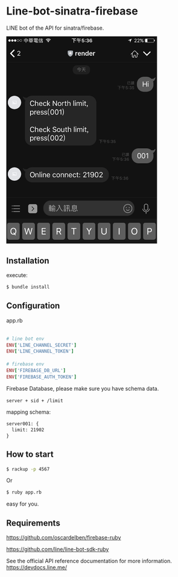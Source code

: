 # Line-bot-sinatra-firebase 

LINE bot of the API for sinatra/firebase.



<img src="https://github.com/museseeu/line-bot-sinatra-firebase/blob/master/Screenshot.png" width="400">

## Installation ##

execute:

```sh
$ bundle install
```

## Configuration ##

app.rb

```ruby

# line bot env
ENV['LINE_CHANNEL_SECRET']
ENV['LINE_CHANNEL_TOKEN']

# firebase env
ENV['FIREBASE_DB_URL']
ENV['FIREBASE_AUTH_TOKEN']

```

Firebase Database, please make sure you have schema data.

`server + sid + /limit` 

mapping schema: 

```
server001: {
  limit: 21902
}
```


## How to start ##

```sh
$ rackup -p 4567
```

Or 

```sh
$ ruby app.rb
```

easy for you.

## Requirements

https://github.com/oscardelben/firebase-ruby

https://github.com/line/line-bot-sdk-ruby

See the official API reference documentation for more information.
https://devdocs.line.me/


